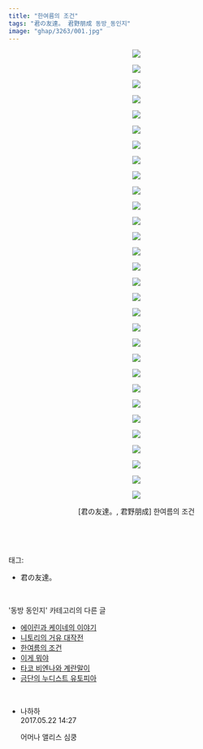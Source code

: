 ```yaml
---
title: "한여름의 조건"
tags: "君の友達。 君野朋成 동방_동인지"
image: "ghap/3263/001.jpg"
---
```

<div class="article">
<p style="text-align: center; clear: none; float: none;"><img src="{{ site.nasurl }}/ghap/3263/001.jpg"/></p>
<p style="text-align: center; clear: none; float: none;"><img src="{{ site.nasurl }}/ghap/3263/002.jpg"/></p>
<p style="text-align: center; clear: none; float: none;"><img src="{{ site.nasurl }}/ghap/3263/003.jpg"/></p>
<p style="text-align: center; clear: none; float: none;"><img src="{{ site.nasurl }}/ghap/3263/004.jpg"/></p>
<p style="text-align: center; clear: none; float: none;"><img src="{{ site.nasurl }}/ghap/3263/005.jpg"/></p>
<p style="text-align: center; clear: none; float: none;"><img src="{{ site.nasurl }}/ghap/3263/006.jpg"/></p>
<p style="text-align: center; clear: none; float: none;"><img src="{{ site.nasurl }}/ghap/3263/007.jpg"/></p>
<p style="text-align: center; clear: none; float: none;"><img src="{{ site.nasurl }}/ghap/3263/008.jpg"/></p>
<p style="text-align: center; clear: none; float: none;"><img src="{{ site.nasurl }}/ghap/3263/009.jpg"/></p>
<p style="text-align: center; clear: none; float: none;"><img src="{{ site.nasurl }}/ghap/3263/010.jpg"/></p>
<p style="text-align: center; clear: none; float: none;"><img src="{{ site.nasurl }}/ghap/3263/011.jpg"/></p>
<p style="text-align: center; clear: none; float: none;"><img src="{{ site.nasurl }}/ghap/3263/012.jpg"/></p>
<p style="text-align: center; clear: none; float: none;"><img src="{{ site.nasurl }}/ghap/3263/013.jpg"/></p>
<p style="text-align: center; clear: none; float: none;"><img src="{{ site.nasurl }}/ghap/3263/014.jpg"/></p>
<p style="text-align: center; clear: none; float: none;"><img src="{{ site.nasurl }}/ghap/3263/015.jpg"/></p>
<p style="text-align: center; clear: none; float: none;"><img src="{{ site.nasurl }}/ghap/3263/016.jpg"/></p>
<p style="text-align: center; clear: none; float: none;"><img src="{{ site.nasurl }}/ghap/3263/017.jpg"/></p>
<p style="text-align: center; clear: none; float: none;"><img src="{{ site.nasurl }}/ghap/3263/018.jpg"/></p>
<p style="text-align: center; clear: none; float: none;"><img src="{{ site.nasurl }}/ghap/3263/019.jpg"/></p>
<p style="text-align: center; clear: none; float: none;"><img src="{{ site.nasurl }}/ghap/3263/020.jpg"/></p>
<p style="text-align: center; clear: none; float: none;"><img src="{{ site.nasurl }}/ghap/3263/021.jpg"/></p>
<p style="text-align: center; clear: none; float: none;"><img src="{{ site.nasurl }}/ghap/3263/022.jpg"/></p>
<p style="text-align: center; clear: none; float: none;"><img src="{{ site.nasurl }}/ghap/3263/023.jpg"/></p>
<p style="text-align: center; clear: none; float: none;"><img src="{{ site.nasurl }}/ghap/3263/024.jpg"/></p>
<p style="text-align: center; clear: none; float: none;"><img src="{{ site.nasurl }}/ghap/3263/025.jpg"/></p>
<p style="text-align: center; clear: none; float: none;"><img src="{{ site.nasurl }}/ghap/3263/026.jpg"/></p>
<p style="text-align: center; clear: none; float: none;"><img src="{{ site.nasurl }}/ghap/3263/027.jpg"/></p>
<p style="text-align: center; clear: none; float: none;"><img src="{{ site.nasurl }}/ghap/3263/028.jpg"/></p>
<p style="text-align: center; clear: none; float: none;"><img src="{{ site.nasurl }}/ghap/3263/029.jpg"/></p>
<p style="text-align: center; clear: none; float: none;"><img src="{{ site.nasurl }}/ghap/3263/030.jpg"/></p>
<p style="text-align: center; clear: none; float: none;">[君の友達。, 君野朋成] 한여름의 조건</p>
<p><br/></p>
</div><br/>
<div class="tagTrail">
<p>태그: </p>
<ul>
<li>君の友達。</li>
</ul>
</div><br/>
<div class="another">
<p>'동방 동인지' 카테고리의 다른 글</p>
<ul>
<li><a href="/2017-05-20-ghap_3268">에이린과 케이네의 이야기</a></li>
<li><a href="/2017-05-20-ghap_3267">니토리의 거유 대작전</a></li>
<li><a href="/2017-05-20-ghap_3263">한여름의 조건</a></li>
<li><a href="/2017-05-20-ghap_3262">이게 뭐야</a></li>
<li><a href="/2017-05-20-ghap_3261">타코 비엔나와 계란말이</a></li>
<li><a href="/2017-05-17-ghap_3255">금단의 누디스트 유토피아</a></li>
</ul>
</div><br/>
<div class="cb_module cb_fluid">
<div class="cb_wrt cb_profile">
<div class="comment">
<ul>
<li class="cb_thumb_off" id="comment14995235">
<div class="cb_comment_area">
<div class="cb_info_area">
<div class="cb_section">
<span class="cb_nick_name">나하하</span>
</div>
<div class="cb_section">
<span class="cb_date">2017.05.22 14:27 </span>
</div>
</div>
<div class="cb_dsc_comment">
<p class="cb_dsc">
											어머나 앨리스 심쿵
										</p>
</div>
</div></li>
</ul>
</div>
</div><!-- commentList close -->
</div><br/>
